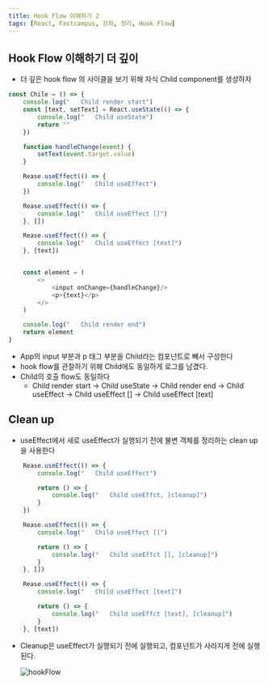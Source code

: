 ```yaml
---
title: Hook Flow 이해하기 2
tags: [React, Fastcampus, 강좌, 정리, Hook Flow]
---
```


## Hook Flow 이해하기 더 깊이
- 더 깊은 hook flow 의 사이클을 보기 위해 자식 Child component를 생성하자
```JavaScript
const Chile = () => {
    console.log("   Child render start")
    const [text, setText] = React.useState(() => {
        console.log("   Child useState")
        return ""
    })

    function handleChange(event) {
        setText(event.target.value)
    }

    Rease.useEffect(() => {
        console.log("   Child useEffect")
    })

    Rease.useEffect(() => {
        console.log("   Child useEffect []")
    }, [])

    Rease.useEffect(() => {
        console.log("   Child useEffect [text]")
    }, [text])


    const element = (
        <>
            <input onChange={handleChange}/>
            <p>{text}</p>
        </>
    )

    console.log("   Child render end")
    return element 
}
```
- App의 input 부분과 p 태그 부분을 Child라는 컴포넌트로 빼서 구성한다
- hook flow를 관찰하기 위해 Child에도 동일하게 로그를 남겼다.
- Child의 호출 flow도 동일하다
    - Child render start -> Child useState -> Child render end -> Child useEffect -> Child useEffect [] -> Child useEffect \[text\]

## Clean up
- useEffect에서 새로 useEffect가 실행되기 전에 불변 객체를 정리하는 clean up을 사용한다
```JavaScript
    Rease.useEffect(() => {
        console.log("   Child useEffect")

        return () => {
            console.log("   Child useEffct, [cleanup]")
        }
    })

    Rease.useEffect(() => {
        console.log("   Child useEffect []")

        return () => {
            console.log("   Child useEffct [], [cleanup]")
        }
    }, [])

    Rease.useEffect(() => {
        console.log("   Child useEffect [text]")

        return () => {
            console.log("   Child useEffct [text], [cleanup]")
        }
    }, [text])
```
- Cleanup은 useEffect가 실행되기 전에 실행되고, 컴포넌트가 사라지게 전에 실행된다.

    <img src="/reactImages/hookFlow.png" title="hookFlow"/>
